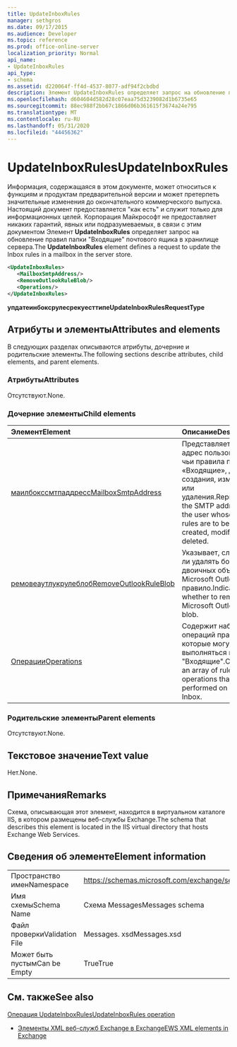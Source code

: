 ```yaml
---
title: UpdateInboxRules
manager: sethgros
ms.date: 09/17/2015
ms.audience: Developer
ms.topic: reference
ms.prod: office-online-server
localization_priority: Normal
api_name:
- UpdateInboxRules
api_type:
- schema
ms.assetid: d220064f-ff4d-4537-8077-adf94f2cbdbd
description: Элемент UpdateInboxRules определяет запрос на обновление правил папкиВходящиепочтового ящика в хранилище сервера.
ms.openlocfilehash: d604604d582d28c07eaa75d3239082d1b6735e65
ms.sourcegitcommit: 88ec988f2bb67c1866d06b361615f3674a24e795
ms.translationtype: MT
ms.contentlocale: ru-RU
ms.lasthandoff: 05/31/2020
ms.locfileid: "44456362"
---
```

# <a name="updateinboxrules"></a><span data-ttu-id="aceaa-103">UpdateInboxRules</span><span class="sxs-lookup"><span data-stu-id="aceaa-103">UpdateInboxRules</span></span>

<span data-ttu-id="aceaa-104">Информация, содержащаяся в этом документе, может относиться к функциям и продуктам предварительной версии и может претерпеть значительные изменения до окончательного коммерческого выпуска. Настоящий документ предоставляется "как есть" и служит только для информационных целей. Корпорация Майкрософт не предоставляет никаких гарантий, явных или подразумеваемых, в связи с этим документом Элемент **UpdateInboxRules** определяет запрос на обновление правил папки "Входящие" почтового ящика в хранилище сервера.</span><span class="sxs-lookup"><span data-stu-id="aceaa-104">The **UpdateInboxRules** element defines a request to update the Inbox rules in a mailbox in the server store.</span></span> 
  
```XML
<UpdateInboxRules>
   <MailboxSmtpAddress/>
   <RemoveOutlookRuleBlob/>
   <Operations/>
</UpdateInboxRules>
```

 <span data-ttu-id="aceaa-105">**упдатеинбоксрулесрекуесттипе**</span><span class="sxs-lookup"><span data-stu-id="aceaa-105">**UpdateInboxRulesRequestType**</span></span>
## <a name="attributes-and-elements"></a><span data-ttu-id="aceaa-106">Атрибуты и элементы</span><span class="sxs-lookup"><span data-stu-id="aceaa-106">Attributes and elements</span></span>

<span data-ttu-id="aceaa-107">В следующих разделах описываются атрибуты, дочерние и родительские элементы.</span><span class="sxs-lookup"><span data-stu-id="aceaa-107">The following sections describe attributes, child elements, and parent elements.</span></span>
  
### <a name="attributes"></a><span data-ttu-id="aceaa-108">Атрибуты</span><span class="sxs-lookup"><span data-stu-id="aceaa-108">Attributes</span></span>

<span data-ttu-id="aceaa-109">Отсутствуют.</span><span class="sxs-lookup"><span data-stu-id="aceaa-109">None.</span></span>
  
### <a name="child-elements"></a><span data-ttu-id="aceaa-110">Дочерние элементы</span><span class="sxs-lookup"><span data-stu-id="aceaa-110">Child elements</span></span>

|<span data-ttu-id="aceaa-111">**Элемент**</span><span class="sxs-lookup"><span data-stu-id="aceaa-111">**Element**</span></span>|<span data-ttu-id="aceaa-112">**Описание**</span><span class="sxs-lookup"><span data-stu-id="aceaa-112">**Description**</span></span>|
|:-----|:-----|
|[<span data-ttu-id="aceaa-113">маилбокссмтпаддресс</span><span class="sxs-lookup"><span data-stu-id="aceaa-113">MailboxSmtpAddress</span></span>](mailboxsmtpaddress.md) <br/> |<span data-ttu-id="aceaa-114">Представляет SMTP-адрес пользователя, чьи правила папки «Входящие», для создания, изменения или удаления.</span><span class="sxs-lookup"><span data-stu-id="aceaa-114">Represents the SMTP address of the user whose Inbox rules are to be created, modified, or deleted.</span></span>  <br/> |
|[<span data-ttu-id="aceaa-115">ремовеаутлукрулеблоб</span><span class="sxs-lookup"><span data-stu-id="aceaa-115">RemoveOutlookRuleBlob</span></span>](removeoutlookruleblob.md) <br/> |<span data-ttu-id="aceaa-116">Указывает, следует ли удалять больших двоичных объектов Microsoft Outlook правило.</span><span class="sxs-lookup"><span data-stu-id="aceaa-116">Indicates whether to remove the Microsoft Outlook rule blob.</span></span>  <br/> |
|[<span data-ttu-id="aceaa-117">Операции</span><span class="sxs-lookup"><span data-stu-id="aceaa-117">Operations</span></span>](operations.md) <br/> |<span data-ttu-id="aceaa-118">Содержит набор операций правила, которые могут выполняться в папке "Входящие".</span><span class="sxs-lookup"><span data-stu-id="aceaa-118">Contains an array of rule operations that can be performed on an Inbox.</span></span>  <br/> |
   
### <a name="parent-elements"></a><span data-ttu-id="aceaa-119">Родительские элементы</span><span class="sxs-lookup"><span data-stu-id="aceaa-119">Parent elements</span></span>

<span data-ttu-id="aceaa-120">Отсутствуют.</span><span class="sxs-lookup"><span data-stu-id="aceaa-120">None.</span></span>
  
## <a name="text-value"></a><span data-ttu-id="aceaa-121">Текстовое значение</span><span class="sxs-lookup"><span data-stu-id="aceaa-121">Text value</span></span>

<span data-ttu-id="aceaa-122">Нет.</span><span class="sxs-lookup"><span data-stu-id="aceaa-122">None.</span></span>
  
## <a name="remarks"></a><span data-ttu-id="aceaa-123">Примечания</span><span class="sxs-lookup"><span data-stu-id="aceaa-123">Remarks</span></span>

<span data-ttu-id="aceaa-124">Схема, описывающая этот элемент, находится в виртуальном каталоге IIS, в котором размещены веб-службы Exchange.</span><span class="sxs-lookup"><span data-stu-id="aceaa-124">The schema that describes this element is located in the IIS virtual directory that hosts Exchange Web Services.</span></span>
  
## <a name="element-information"></a><span data-ttu-id="aceaa-125">Сведения об элементе</span><span class="sxs-lookup"><span data-stu-id="aceaa-125">Element information</span></span>

|||
|:-----|:-----|
|<span data-ttu-id="aceaa-126">Пространство имен</span><span class="sxs-lookup"><span data-stu-id="aceaa-126">Namespace</span></span>  <br/> |https://schemas.microsoft.com/exchange/services/2006/messages  <br/> |
|<span data-ttu-id="aceaa-127">Имя схемы</span><span class="sxs-lookup"><span data-stu-id="aceaa-127">Schema Name</span></span>  <br/> |<span data-ttu-id="aceaa-128">Схема Messages</span><span class="sxs-lookup"><span data-stu-id="aceaa-128">Messages schema</span></span>  <br/> |
|<span data-ttu-id="aceaa-129">Файл проверки</span><span class="sxs-lookup"><span data-stu-id="aceaa-129">Validation File</span></span>  <br/> |<span data-ttu-id="aceaa-130">Messages. xsd</span><span class="sxs-lookup"><span data-stu-id="aceaa-130">Messages.xsd</span></span>  <br/> |
|<span data-ttu-id="aceaa-131">Может быть пустым</span><span class="sxs-lookup"><span data-stu-id="aceaa-131">Can be Empty</span></span>  <br/> |<span data-ttu-id="aceaa-132">True</span><span class="sxs-lookup"><span data-stu-id="aceaa-132">True</span></span>  <br/> |
   
## <a name="see-also"></a><span data-ttu-id="aceaa-133">См. также</span><span class="sxs-lookup"><span data-stu-id="aceaa-133">See also</span></span>



[<span data-ttu-id="aceaa-134">Операция UpdateInboxRules</span><span class="sxs-lookup"><span data-stu-id="aceaa-134">UpdateInboxRules operation</span></span>](updateinboxrules-operation.md)


- [<span data-ttu-id="aceaa-135">Элементы XML веб-служб Exchange в Exchange</span><span class="sxs-lookup"><span data-stu-id="aceaa-135">EWS XML elements in Exchange</span></span>](ews-xml-elements-in-exchange.md)

